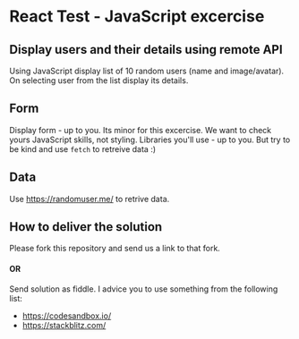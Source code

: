 # React Test - JavaScript excercise

## Display users and their details using remote API

Using JavaScript display list of 10 random users (name and image/avatar).
On selecting user from the list display its details.

## Form

Display form - up to you. Its minor for this excercise. We want to check yours JavaScript skills, not styling.
Libraries you'll use - up to you. But try to be kind and use `fetch` to retreive data :)

## Data

Use https://randomuser.me/ to retrive data.

## How to deliver the solution

Please fork this repository and send us a link to that fork.

#### OR

Send solution as fiddle. I advice you to use something from the following list:

* https://codesandbox.io/
* https://stackblitz.com/
